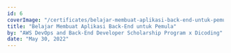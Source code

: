 ```yaml
---
id: 6
coverImage: "/certificates/belajar-membuat-aplikasi-back-end-untuk-pemula.webp"
title: "Belajar Membuat Aplikasi Back-End untuk Pemula"
by: "AWS DevOps and Back-End Developer Scholarship Program x Dicoding"
date: "May 30, 2022"
---
```

